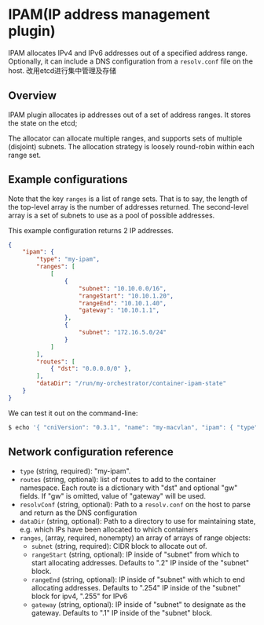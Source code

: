 # IPAM(IP address management plugin)

IPAM allocates IPv4 and IPv6 addresses out of a specified address range. Optionally,
it can include a DNS configuration from a `resolv.conf` file on the host.
改用etcd进行集中管理及存储

## Overview

IPAM plugin allocates ip addresses out of a set of address ranges.
It stores the state on the etcd;

The allocator can allocate multiple ranges, and supports sets of multiple (disjoint) 
subnets. The allocation strategy is loosely round-robin within each range set.

## Example configurations

Note that the key `ranges` is a list of range sets. That is to say, the length 
of the top-level array is the number of addresses returned. The second-level 
array is a set of subnets to use as a pool of possible addresses.

This example configuration returns 2 IP addresses.

```json
{
	"ipam": {
		"type": "my-ipam",
		"ranges": [
			[
				{
					"subnet": "10.10.0.0/16",
					"rangeStart": "10.10.1.20",
					"rangeEnd": "10.10.1.40",
					"gateway": "10.10.1.1",
				},
				{
					"subnet": "172.16.5.0/24"
				}
			]
		],
		"routes": [
			{ "dst": "0.0.0.0/0" },
		],
		"dataDir": "/run/my-orchestrator/container-ipam-state"
	}
}
```

We can test it out on the command-line:

```bash
$ echo '{ "cniVersion": "0.3.1", "name": "my-macvlan", "ipam": { "type": "my-ipam", "ranges": [ [{"subnet": "203.0.113.0/24"}], [{"subnet": "2001:db8:1::/64"}]], "dataDir": "/tmp/cni-example"  } }' | CNI_COMMAND=ADD CNI_CONTAINERID=example CNI_NETNS=/dev/null CNI_IFNAME=dummy0 CNI_PATH=. go run main.go dns.go

```

## Network configuration reference

* `type` (string, required): "my-ipam".
* `routes` (string, optional): list of routes to add to the container namespace. Each route is a dictionary with "dst" and optional "gw" fields. If "gw" is omitted, value of "gateway" will be used.
* `resolvConf` (string, optional): Path to a `resolv.conf` on the host to parse and return as the DNS configuration
* `dataDir` (string, optional): Path to a directory to use for maintaining state, e.g. which IPs have been allocated to which containers
* `ranges`, (array, required, nonempty) an array of arrays of range objects:
	* `subnet` (string, required): CIDR block to allocate out of.
	* `rangeStart` (string, optional): IP inside of "subnet" from which to start allocating addresses. Defaults to ".2" IP inside of the "subnet" block.
	* `rangeEnd` (string, optional): IP inside of "subnet" with which to end allocating addresses. Defaults to ".254" IP inside of the "subnet" block for ipv4, ".255" for IPv6
	* `gateway` (string, optional): IP inside of "subnet" to designate as the gateway. Defaults to ".1" IP inside of the "subnet" block.

